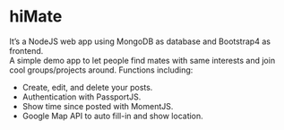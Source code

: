 # hiMate
It’s a NodeJS web app using MongoDB as database and Bootstrap4 as frontend. <br>
A simple demo app to let people find mates with same interests and join cool groups/projects around. Functions including:
- Create, edit, and delete your posts.
- Authentication with PassportJS.
- Show time since posted with MomentJS.
- Google Map API to auto fill-in and show location.
